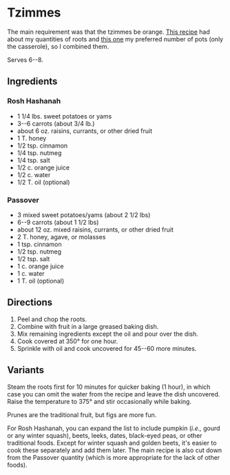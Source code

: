 [passover]: ../indices/passover.html

# Tzimmes

The main requirement was that the tzimmes be orange.  [This recipe](http://cooking.nytimes.com/recipes/1013447-sweet-potato-carrot-and-dried-fruit-casserole) had about my quantities of roots and [this one](http://www.tasteofhome.com/recipes/tzimmes) my preferred number of pots (only the casserole), so I combined them.

Serves 6--8.

## Ingredients

### Rosh Hashanah

* 1 1/4 lbs. sweet potatoes or yams
* 3--6 carrots (about 3/4 lb.)
* about 6 oz. raisins, currants, or other dried fruit
* 1 T. honey
* 1/2 tsp. cinnamon
* 1/4 tsp. nutmeg
* 1/4 tsp. salt
* 1/2 c. orange juice
* 1/2 c. water
* 1/2 T. oil (optional)

### Passover

* 3 mixed sweet potatoes/yams (about 2 1/2 lbs)
* 6--9 carrots (about 1 1/2 lbs)
* about 12 oz. mixed raisins, currants, or other dried fruit
* 2 T. honey, agave, or molasses
* 1 tsp. cinnamon
* 1/2 tsp. nutmeg
* 1/2 tsp. salt
* 1 c. orange juice
* 1 c. water
* 1 T. oil (optional)

## Directions

1. Peel and chop the roots.
2. Combine with fruit in a large greased baking dish.
3. Mix remaining ingredients except the oil and pour over the dish.
4. Cook covered at 350° for one hour.
5. Sprinkle with oil and cook uncovered for 45--60 more minutes.

## Variants

Steam the roots first for 10 minutes for quicker baking (1 hour), in which case you can omit the water from the recipe and leave the dish uncovered.  Raise the temperature to 375° and stir occasionally while baking.

Prunes are the traditional fruit, but figs are more fun.

For Rosh Hashanah, you can expand the list to include pumpkin (*i.e.,* gourd or any winter squash), beets, leeks, dates, black-eyed peas, or other traditional foods.  Except for winter squash and golden beets, it's easier to cook these separately and add them later.  The main recipe is also cut down from the Passover quantity (which is more appropriate for the lack of other foods).
